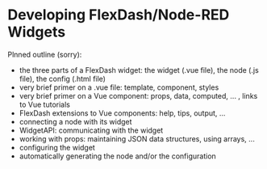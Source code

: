 # Developing FlexDash/Node-RED Widgets

Plnned outline (sorry):

- the three parts of a FlexDash widget: the widget (.vue file), the node (.js file), the config (.html file)
- very brief primer on a .vue file: template, component, styles
- very brief primer on a Vue component: props, data, computed, ... , links to Vue tutorials
- FlexDash extensions to Vue components: help, tips, output, ...
- connecting a node with its widget
- WidgetAPI: communicating with the widget
- working with props: maintaining JSON data structures, using arrays, ...
- configuring the widget
- automatically generating the node and/or the configuration
